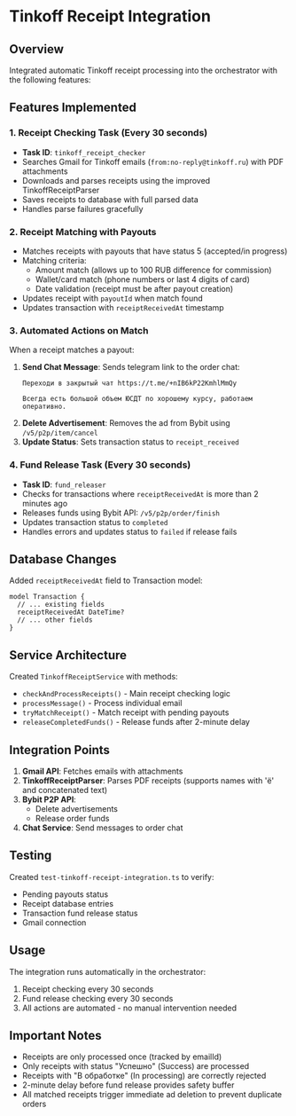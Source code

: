 # Tinkoff Receipt Integration

## Overview
Integrated automatic Tinkoff receipt processing into the orchestrator with the following features:

## Features Implemented

### 1. Receipt Checking Task (Every 30 seconds)
- **Task ID**: `tinkoff_receipt_checker`
- Searches Gmail for Tinkoff emails (`from:no-reply@tinkoff.ru`) with PDF attachments
- Downloads and parses receipts using the improved TinkoffReceiptParser
- Saves receipts to database with full parsed data
- Handles parse failures gracefully

### 2. Receipt Matching with Payouts
- Matches receipts with payouts that have status 5 (accepted/in progress)
- Matching criteria:
  - Amount match (allows up to 100 RUB difference for commission)
  - Wallet/card match (phone numbers or last 4 digits of card)
  - Date validation (receipt must be after payout creation)
- Updates receipt with `payoutId` when match found
- Updates transaction with `receiptReceivedAt` timestamp

### 3. Automated Actions on Match
When a receipt matches a payout:
1. **Send Chat Message**: Sends telegram link to the order chat:
   ```
   Переходи в закрытый чат https://t.me/+nIB6kP22KmhlMmQy
   
   Всегда есть большой объем ЮСДТ по хорошему курсу, работаем оперативно.
   ```
2. **Delete Advertisement**: Removes the ad from Bybit using `/v5/p2p/item/cancel`
3. **Update Status**: Sets transaction status to `receipt_received`

### 4. Fund Release Task (Every 30 seconds)  
- **Task ID**: `fund_releaser`
- Checks for transactions where `receiptReceivedAt` is more than 2 minutes ago
- Releases funds using Bybit API: `/v5/p2p/order/finish`
- Updates transaction status to `completed`
- Handles errors and updates status to `failed` if release fails

## Database Changes
Added `receiptReceivedAt` field to Transaction model:
```prisma
model Transaction {
  // ... existing fields
  receiptReceivedAt DateTime?
  // ... other fields
}
```

## Service Architecture
Created `TinkoffReceiptService` with methods:
- `checkAndProcessReceipts()` - Main receipt checking logic
- `processMessage()` - Process individual email
- `tryMatchReceipt()` - Match receipt with pending payouts
- `releaseCompletedFunds()` - Release funds after 2-minute delay

## Integration Points
1. **Gmail API**: Fetches emails with attachments
2. **TinkoffReceiptParser**: Parses PDF receipts (supports names with 'ё' and concatenated text)
3. **Bybit P2P API**: 
   - Delete advertisements
   - Release order funds
4. **Chat Service**: Send messages to order chat

## Testing
Created `test-tinkoff-receipt-integration.ts` to verify:
- Pending payouts status
- Receipt database entries
- Transaction fund release status
- Gmail connection

## Usage
The integration runs automatically in the orchestrator:
1. Receipt checking every 30 seconds
2. Fund release checking every 30 seconds
3. All actions are automated - no manual intervention needed

## Important Notes
- Receipts are only processed once (tracked by emailId)
- Only receipts with status "Успешно" (Success) are processed
- Receipts with "В обработке" (In processing) are correctly rejected
- 2-minute delay before fund release provides safety buffer
- All matched receipts trigger immediate ad deletion to prevent duplicate orders